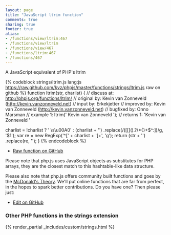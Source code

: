```yaml
---
layout: page
title: "JavaScript ltrim function"
comments: true
sharing: true
footer: true
alias:
- /functions/view/ltrim:467
- /functions/view/ltrim
- /functions/view/467
- /functions/ltrim:467
- /functions/467
---
```

<!-- Generated by Rakefile:build -->
A JavaScript equivalent of PHP's ltrim

{% codeblock strings/ltrim.js lang:js https://raw.github.com/kvz/phpjs/master/functions/strings/ltrim.js raw on github %}
function ltrim(str, charlist) {
  //  discuss at: http://phpjs.org/functions/ltrim/
  // original by: Kevin van Zonneveld (http://kevin.vanzonneveld.net)
  //    input by: Erkekjetter
  // improved by: Kevin van Zonneveld (http://kevin.vanzonneveld.net)
  // bugfixed by: Onno Marsman
  //   example 1: ltrim('    Kevin van Zonneveld    ');
  //   returns 1: 'Kevin van Zonneveld    '

  charlist = !charlist ? ' \\s\u00A0' : (charlist + '')
    .replace(/([\[\]\(\)\.\?\/\*\{\}\+\$\^\:])/g, '$1');
  var re = new RegExp('^[' + charlist + ']+', 'g');
  return (str + '')
    .replace(re, '');
}
{% endcodeblock %}

 - [Raw function on GitHub](https://github.com/kvz/phpjs/blob/master/functions/strings/ltrim.js)

Please note that php.js uses JavaScript objects as substitutes for PHP arrays, they are 
the closest match to this hashtable-like data structure. 

Please also note that php.js offers community built functions and goes by the 
[McDonald's Theory](https://medium.com/what-i-learned-building/9216e1c9da7d). We'll put online 
functions that are far from perfect, in the hopes to spark better contributions. 
Do you have one? Then please just: 

 - [Edit on GitHub](https://github.com/kvz/phpjs/edit/master/functions/strings/ltrim.js)


### Other PHP functions in the strings extension
{% render_partial _includes/custom/strings.html %}
